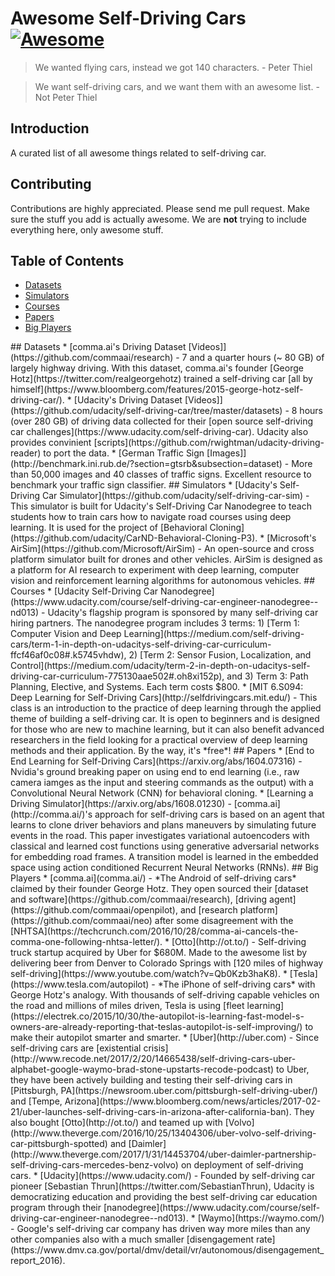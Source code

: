 # Awesome Self-Driving Cars [![Awesome](https://cdn.rawgit.com/sindresorhus/awesome/d7305f38d29fed78fa85652e3a63e154dd8e8829/media/badge.svg)](https://github.com/sindresorhus/awesome)
> We wanted flying cars, instead we got 140 characters.              - Peter Thiel 

> We want self-driving cars, and we want them with an awesome list.  - Not Peter Thiel

## Introduction
A curated list of all awesome things related to self-driving car.

## Contributing
Contributions are highly appreciated. Please send me pull request. Make sure the stuff you add is actually awesome. We are **not** trying to include everything here, only awesome stuff.

## Table of Contents
- [Datasets](#datasets)
- [Simulators](#simulators)
- [Courses](#courses)
- [Papers](#papers)
- [Big Players](#big-players)

<a name="datasets" />
## Datasets
* [comma.ai's Driving Dataset [Videos]](https://github.com/commaai/research) - 7 and a quarter hours (~ 80 GB) of largely highway driving. With this dataset, comma.ai's founder [George Hotz](https://twitter.com/realgeorgehotz) trained a self-driving car [all by himself](https://www.bloomberg.com/features/2015-george-hotz-self-driving-car/).
* [Udacity's Driving Dataset [Videos]](https://github.com/udacity/self-driving-car/tree/master/datasets) - 8 hours (over 280 GB) of driving data collected for their [open source self-driving car challenges](https://www.udacity.com/self-driving-car). Udacity also provides convinient [scripts](https://github.com/rwightman/udacity-driving-reader) to port the data.
* [German Traffic Sign [Images]](http://benchmark.ini.rub.de/?section=gtsrb&subsection=dataset) - More than 50,000 images and 40 classes of traffic signs. Excellent resource to benchmark your traffic sign classifier.

<a name="simulators" />
## Simulators
* [Udacity's Self-Driving Car Simulator](https://github.com/udacity/self-driving-car-sim) - This simulator is built for Udacity's Self-Driving Car Nanodegree to teach students how to train cars how to navigate road courses using deep learning. It is used for the project of [Behavioral Cloning](https://github.com/udacity/CarND-Behavioral-Cloning-P3).
* [Microsoft's AirSim](https://github.com/Microsoft/AirSim) - An open-source and cross platform simulator built for drones and other vehicles. AirSim is designed as a platform for AI research to experiment with deep learning, computer vision and reinforcement learning algorithms for autonomous vehicles. 

<a name="courses" />
## Courses
* [Udacity Self-Driving Car Nanodegree](https://www.udacity.com/course/self-driving-car-engineer-nanodegree--nd013) - Udacity's flagship program is sponsored by many self-driving car hiring partners. The nanodegree program includes 3 terms: 1) [Term 1: Computer Vision and Deep Learning](https://medium.com/self-driving-cars/term-1-in-depth-on-udacitys-self-driving-car-curriculum-ffcf46af0c08#.k5745vhdw), 2) [Term 2: Sensor Fusion, Localization, and Control](https://medium.com/udacity/term-2-in-depth-on-udacitys-self-driving-car-curriculum-775130aae502#.oh8xi152p), and 3) Term 3: Path Planning, Elective, and Systems. Each term costs $800.
* [MIT 6.S094: Deep Learning for Self-Driving Cars](http://selfdrivingcars.mit.edu/) - This class is an introduction to the practice of deep learning through the applied theme of building a self-driving car. It is open to beginners and is designed for those who are new to machine learning, but it can also benefit advanced researchers in the field looking for a practical overview of deep learning methods and their application. By the way, it's *free*!

<a name="papers" />
## Papers
* [End to End Learning for Self-Driving Cars](https://arxiv.org/abs/1604.07316) - Nvidia's ground breaking paper on using end to end learning (i.e., raw camera iamges as the input and steering commands as the output) with a Convolutional Neural Network (CNN) for behavioral cloning.
* [Learning a Driving Simulator](https://arxiv.org/abs/1608.01230) - [comma.ai](http://comma.ai/)'s approach for self-driving cars is based on an agent that learns to clone driver behaviors and plans maneuvers by simulating future events in the road. This paper investigates variational autoencoders with classical and learned cost functions using generative adversarial networks for embedding road frames. A transition model is learned in the embedded space using action conditioned Recurrent Neural Networks (RNNs). 

<a name="big-players" />
## Big Players
* [comma.ai](comma.ai/) - *The Android of self-driving cars* claimed by their founder George Hotz. They open sourced their [dataset and software](https://github.com/commaai/research), [driving agent](https://github.com/commaai/openpilot), and [research platform](https://github.com/commaai/neo) after some disagreement with the [NHTSA](https://techcrunch.com/2016/10/28/comma-ai-cancels-the-comma-one-following-nhtsa-letter/).
* [Otto](http://ot.to/) - Self-driving truck startup acquired by Uber for $680M. Made to the awesome list by delivering beer from Denver to Colorado Springs with [120 miles of highway self-driving](https://www.youtube.com/watch?v=Qb0Kzb3haK8).
* [Tesla](https://www.tesla.com/autopilot) - *The iPhone of self-driving cars* with George Hotz's analogy. With thousands of self-driving capable vehicles on the road and millions of miles driven, Tesla is using [fleet learning](https://electrek.co/2015/10/30/the-autopilot-is-learning-fast-model-s-owners-are-already-reporting-that-teslas-autopilot-is-self-improving/) to make their autopilot smarter and smarter.
* [Uber](http://uber.com) - Since self-driving cars are [existential crisis](http://www.recode.net/2017/2/20/14665438/self-driving-cars-uber-alphabet-google-waymo-brad-stone-upstarts-recode-podcast) to Uber, they have been actively building and testing their self-driving cars in [Pittsburgh, PA](https://newsroom.uber.com/pittsburgh-self-driving-uber/) and [Tempe, Arizona](https://www.bloomberg.com/news/articles/2017-02-21/uber-launches-self-driving-cars-in-arizona-after-california-ban). They also bought [Otto](http://ot.to/) and teamed up with [Volvo](http://www.theverge.com/2016/10/25/13404306/uber-volvo-self-driving-car-pittsburgh-spotted) and [Daimler](http://www.theverge.com/2017/1/31/14453704/uber-daimler-partnership-self-driving-cars-mercedes-benz-volvo) on deployment of self-driving cars. 
* [Udacity](https://www.udacity.com/) - Founded by self-driving car pioneer [Sebastian Thrun](https://twitter.com/SebastianThrun), Udacity is democratizing education and providing the best self-driving car education program through their [nanodegree](https://www.udacity.com/course/self-driving-car-engineer-nanodegree--nd013).
* [Waymo](https://waymo.com/) - Google's self-driving car company has driven way more miles than any other companies also with a much smaller [disengagement rate](https://www.dmv.ca.gov/portal/dmv/detail/vr/autonomous/disengagement_report_2016). 

